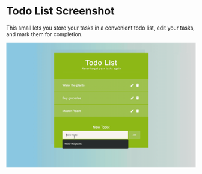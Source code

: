 # Todo List Screenshot

This small lets you store your tasks in a convenient todo list, edit your tasks, and mark them for completion.

![Todo List Screenshot](../images/todo-list.gif)
